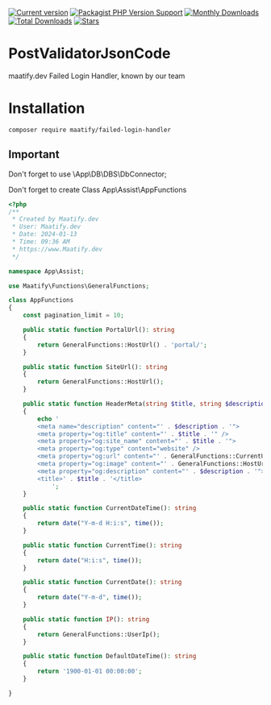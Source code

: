 [![Current version](https://img.shields.io/packagist/v/maatify/failed-login-handler)][pkg]
[![Packagist PHP Version Support](https://img.shields.io/packagist/php-v/maatify/failed-login-handler)][pkg]
[![Monthly Downloads](https://img.shields.io/packagist/dm/maatify/failed-login-handler)][pkg-stats]
[![Total Downloads](https://img.shields.io/packagist/dt/maatify/failed-login-handler)][pkg-stats]
[![Stars](https://img.shields.io/packagist/stars/maatify/failed-login-handler)](https://github.com/maatify/failed-login-handler/stargazers)

[pkg]: <https://packagist.org/packages/maatify/failed-login-handler>
[pkg-stats]: <https://packagist.org/packages/maatify/failed-login-handler/stats>

# PostValidatorJsonCode

maatify.dev Failed Login Handler, known by our team


# Installation

```shell
composer require maatify/failed-login-handler
```
    
## Important
Don't forget to use \App\DB\DBS\DbConnector;


Don't forget to create Class App\Assist\AppFunctions

```php
<?php
/**
 * Created by Maatify.dev
 * User: Maatify.dev
 * Date: 2024-01-13
 * Time: 09:36 AM
 * https://www.Maatify.dev
 */

namespace App\Assist;

use Maatify\Functions\GeneralFunctions;

class AppFunctions
{
    const pagination_limit = 10;

    public static function PortalUrl(): string
    {
        return GeneralFunctions::HostUrl() . 'portal/';
    }

    public static function SiteUrl(): string
    {
        return GeneralFunctions::HostUrl();
    }

    public static function HeaderMeta(string $title, string $description): void
    {
        echo '
        <meta name="description" content="' . $description . '">
        <meta property="og:title" content="' . $title . '" />
        <meta property="og:site_name" content="' . $title . '">
        <meta property="og:type" content="website" />
        <meta property="og:url" content="' . GeneralFunctions::CurrentUrl() . '">
        <meta property="og:image" content="' . GeneralFunctions::HostUrl() . 'images/logo.png" />
        <meta property="og:description" content="' . $description . '">
        <title>' . $title . '</title> 
            ';
    }

    public static function CurrentDateTime(): string
    {
        return date("Y-m-d H:i:s", time());
    }

    public static function CurrentTime(): string
    {
        return date("H:i:s", time());
    }

    public static function CurrentDate(): string
    {
        return date("Y-m-d", time());
    }

    public static function IP(): string
    {
        return GeneralFunctions::UserIp();
    }

    public static function DefaultDateTime(): string
    {
        return '1900-01-01 00:00:00';
    }

}

```